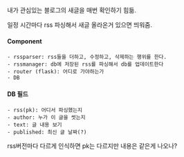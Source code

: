 내가 관심있는 블로그의 새글을 매번 확인하기 힘듦.

일정 시간마다 rss 파싱해서 새글 올라온거 있으면 띄워줌.




#### Component
```
- rssparser: rss들을 더하고, 수정하고, 삭제하는 행위를 한다.
- rssmanager: db에 저장된 rss를 파싱해서 db를 업데이트한다
- router (flask): 어디로 가야하는가
- DB
```


#### DB 필드
```
- rss(pk): 어디서 파싱했는지 
- author: 누가 이 글을 썻는지
- text: 글 내용 보기
- published: 최신 글 날짜(?)
```

rss버전마다 다르게 인식하면 pk는 다르지만 내용은 같은게 나오나?
